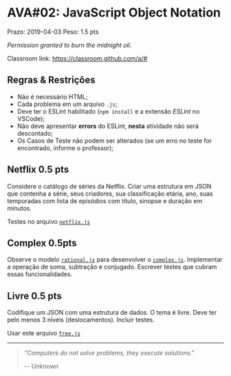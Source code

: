 # AVA#02: JavaScript Object Notation

Prazo: 2019-04-03 Peso: 1.5 pts

_Permission granted to burn the midnight oil._

Classroom link: <https://classroom.github.com/a/#>

## Regras & Restrições

- Não é necessário HTML;
- Cada problema em um arquivo `.js`;
- Deve ter o ESLint habilitado (`npm install` e a extensão _ESLint_ no VSCode);
- Não deve apresentar **errors** do ESLint, **nesta** atividade não será descontado;
- Os Casos de Teste não podem ser alterados (se um erro no teste for encontrado, informe o professor);

## Netflix 0.5 pts

Considere o catálogo de séries da Netflix. Criar uma estrutura em JSON que contenha a série, seus criadores, sua classificação etária, ano, suas temporadas com lista de episódios com título, sinopse e duração em minutos.

Testes no arquivo [`netflix.js`](netflix.js)

## Complex 0.5pts

Observe o modelo [`rational.js`](rational.js) para desenvolver o [`complex.js`](complex.js). Implementar a operação de soma, subtração e conjugado. Escrever testes que cubram essas funcionalidades.

## Livre 0.5 pts

Codifique um JSON com uma estrutura de dados. O tema é livre. Deve ter pelo menos 3 níveis (deslocamentos). Incluir testes.

Usar este arquivo [`free.js`](free.js)

* * *

> _"Computers do not solve problems, they execute solutions."_
>
> -- Unknown
